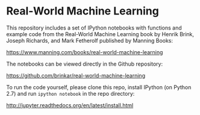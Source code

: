 # Real-World Machine Learning

This repository includes a set of IPython notebooks with functions and example
code from the Real-World Machine Learning book by Henrik Brink, Joseph
Richards, and Mark Fetherolf published by Manning Books:

https://www.manning.com/books/real-world-machine-learning

The notebooks can be viewed directly in the Github repository:

https://github.com/brinkar/real-world-machine-learning

To run the code yourself, please clone this repo, install IPython (on Python 2.7) and run
`ipython notebook` in the repo directory:

http://jupyter.readthedocs.org/en/latest/install.html
